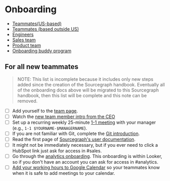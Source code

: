 # Onboarding

- [Teammates(US-based)](../from-graphbook/onboarding_remote_us.md)
- [Teammates (based outside US)](../from-graphbook/onboarding_remote_non_us.md)
- [Engineers](../../engineering/onboarding.md)
- [Sales team](../../sales/onboarding/index.md)
- [Product team](../../product/onboarding/index.md)
- [Onboarding buddy program](../buddy-program.md)

## For all new teammates

> NOTE: This list is incomplete because it includes only new steps added since the creation of the Sourcegraph handbook. Eventually all of the onboarding docs above will be migrated to this Sourcegraph handbook, then this list will be complete and this note can be removed.

- [ ] Add yourself to the [team page](../../../company/team/index.md).
- [ ] Watch the [new team member intro from the CEO](https://www.youtube.com/watch?v=EVHUGZe5uts)
- [ ] Set up a recurring weekly 25-minute [1-1 meeting](../../leadership/1-1.md) with your manager (e.g., `1-1 $YOURNAME-$MANAGERNAME`).
- [ ] If you are not familiar with Git, complete the [Git introduction](git_intro.md).
- [ ] Read the first page of [Sourcegraph's user documentation](https://docs.sourcegraph.com/user).
- [ ] It might not be immediately necessary, but if you ever need to click a HubSpot link just ask for access in #sales.
- [ ] Go through the [analytics onboarding](https://sourcegraph.looker.com/projects/sourcegraph_events/files/1_home.md). This onboarding is within Looker, so if you don't have an account you can ask for access in #analytics. 
- [ ] [Add your working hours to Google Calendar](https://calendar.google.com/calendar/r/settings) so your teammates know when it is safe to add meetings to your calendar.
